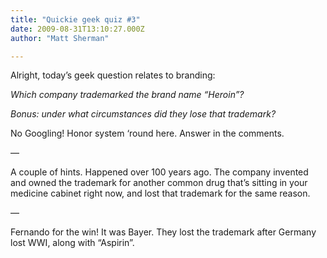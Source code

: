 ```yaml
---
title: "Quickie geek quiz #3"
date: 2009-08-31T13:10:27.000Z
author: "Matt Sherman"

---
```


Alright, today’s geek question relates to branding:

_Which company trademarked the brand name “Heroin”?_

_Bonus: under what circumstances did they lose that trademark?_

No Googling! Honor system ‘round here. Answer in the comments.

—

A couple of hints. Happened over 100 years ago. The company invented and owned the trademark for another common drug that’s sitting in your medicine cabinet right now, and lost that trademark for the same reason.

—

Fernando for the win! It was Bayer. They lost the trademark after Germany lost WWI, along with “Aspirin”.
